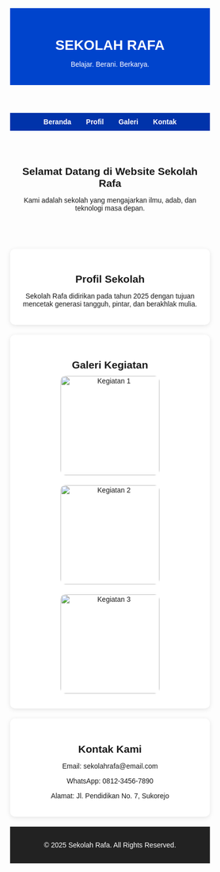 <!DOCTYPE html>
<html lang="id">
<head>
  <meta charset="UTF-8">
  <meta name="viewport" content="width=device-width, initial-scale=1">
  <title>Sekolah Rafa</title>
  <style>
    * {
      margin: 0;
      padding: 0;
      box-sizing: border-box;
      font-family: Arial, sans-serif;
    }

    body {
      background: #f4f4f4;
      color: #333;
    }

    header {
      background-color: #0044cc;
      padding: 20px;
      color: white;
      text-align: center;
    }

    nav {
      background: #0033aa;
      display: flex;
      justify-content: center;
      padding: 10px;
    }

    nav a {
      color: white;
      text-decoration: none;
      margin: 0 15px;
      font-weight: bold;
    }

    nav a:hover {
      text-decoration: underline;
    }

    section {
      padding: 40px 20px;
      text-align: center;
    }

    .profil, .galeri, .kontak {
      background: white;
      margin: 20px auto;
      padding: 20px;
      border-radius: 10px;
      max-width: 800px;
      box-shadow: 0 2px 10px rgba(0,0,0,0.1);
    }

    .galeri img {
      width: 200px;
      margin: 10px;
      border-radius: 10px;
    }

    footer {
      background-color: #222;
      color: white;
      text-align: center;
      padding: 15px;
    }
  </style>
</head>
<body>

  <header>
    <h1>SEKOLAH RAFA</h1>
    <p>Belajar. Berani. Berkarya.</p>
  </header>

  <nav>
    <a href="#beranda">Beranda</a>
    <a href="#profil">Profil</a>
    <a href="#galeri">Galeri</a>
    <a href="#kontak">Kontak</a>
  </nav>

  <section id="beranda">
    <h2>Selamat Datang di Website Sekolah Rafa</h2>
    <p>Kami adalah sekolah yang mengajarkan ilmu, adab, dan teknologi masa depan.</p>
  </section>

  <section id="profil" class="profil">
    <h2>Profil Sekolah</h2>
    <p>Sekolah Rafa didirikan pada tahun 2025 dengan tujuan mencetak generasi tangguh, pintar, dan berakhlak mulia.</p>
  </section>

  <section id="galeri" class="galeri">
    <h2>Galeri Kegiatan</h2>
    <img src="https://via.placeholder.com/200x150?text=Kegiatan+1" alt="Kegiatan 1">
    <img src="https://via.placeholder.com/200x150?text=Kegiatan+2" alt="Kegiatan 2">
    <img src="https://via.placeholder.com/200x150?text=Kegiatan+3" alt="Kegiatan 3">
  </section>

  <section id="kontak" class="kontak">
    <h2>Kontak Kami</h2>
    <p>Email: sekolahrafa@email.com</p>
    <p>WhatsApp: 0812-3456-7890</p>
    <p>Alamat: Jl. Pendidikan No. 7, Sukorejo</p>
  </section>

  <footer>
    <p>&copy; 2025 Sekolah Rafa. All Rights Reserved.</p>
  </footer>

</body>
</html>

